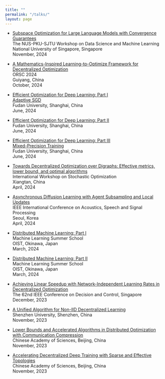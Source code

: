 ```yaml
---
title: ""
permalink: "/talks/"
layout: page
---
```


- [Subspace Optimization for Large Language Models with Convergence Guarantees](https://github.com/kunyuan827/kunyuan827.github.io/raw/master/resources/talk/GoLore_NUS.pdf) <br>
  The NUS-PKU-SJTU Workshop on  Data Science and Machine Learning  <br>
  National University of Singapore, Singapore <br>
  November, 2024 <br>

- [A Mathematics-Inspired Learning-to-Optimize Framework for Decentralized Optimization](https://github.com/kunyuan827/kunyuan827.github.io/raw/master/resources/talk/MiLoDo_Guiyang.pdf) <br>
  ORSC 2024  <br>
  Guiyang, China <br>
  October, 2024 <br>

- [Efficient Optimization for Deep Learning: Part I](https://github.com/kunyuan827/kunyuan827.github.io/raw/master/resources/talk/Opt4DL-PartI[Fudan].pdf) <br>
[Adaptive SGD](https://github.com/kunyuan827/kunyuan827.github.io/raw/master/resources/talk/Adaptive_SGD_Fudan.pdf) <br>
  Fudan University, Shanghai, China  <br> 
  June, 2024 <br>

- [Efficient Optimization for Deep Learning: Part II](https://github.com/kunyuan827/kunyuan827.github.io/raw/master/resources/talk/Opt4DL-PartII[Fudan].pdf) <br>
  Fudan University, Shanghai, China  <br> 
  June, 2024 <br>

- [Efficient Optimization for Deep Learning: Part III](https://github.com/kunyuan827/kunyuan827.github.io/raw/master/resources/talk/Opt4DL-PartIII[Fudan].pdf) <br>
[Mixed-Precision Training](https://github.com/kunyuan827/kunyuan827.github.io/raw/master/resources/talk/Mixed_precision_Fudan.pdf) <br>
  Fudan University, Shanghai, China  <br> 
  June, 2024 <br>

<!-- - [Towards Decentralized Optimization over Digraphs: Effective metrics, lower bound, and optimal algorithms](https://github.com/kunyuan827/kunyuan827.github.io/raw/master/resources/talk/DecentOPT_over_digraphs[Xiangtan].pdf) <br>
  The Chinese University of Hong Kong (CUHK), Online talk  <br> 
  June, 2024 <br> -->

- [Towards Decentralized Optimization over Digraphs: Effective metrics, lower bound, and optimal algorithms](https://github.com/kunyuan827/kunyuan827.github.io/raw/master/resources/talk/DecentOPT_over_digraphs[Xiangtan].pdf) <br>
  International Workshop on Stochastic Optimization <br>
  Xiangtan, China  <br> 
  April, 2024 <br>

<!-- - [Towards Decentralized Optimization over Digraphs: Effective metrics, lower bound, and optimal algorithms](https://github.com/kunyuan827/kunyuan827.github.io/raw/master/resources/talk/DecentOPT_over_digraphs[Jilin].pdf) <br>
  Seminar on Advancements in Optimization <br>
  Jilin, China  <br> 
  April, 2024 <br> -->

- [Asynchronous Diffusion Learning with Agent Subsampling and Local Updates](https://github.com/kunyuan827/kunyuan827.github.io/raw/master/resources/talk/ICASSP2024.pdf) <br>
  IEEE International Conference on Acoustics, Speech and Signal Processing <br>
  Seoul, Korea  <br> 
  April, 2024 <br>

- [Distributed Machine Learning: Part I](https://github.com/kunyuan827/kunyuan827.github.io/raw/master/resources/talk/DistributedML-PartI[Okinawa].pdf) <br>
  Machine Learning Summer School <br>
  OIST, Okinawa, Japan  <br> 
  March, 2024 <br>

- [Distributed Machine Learning: Part II](https://github.com/kunyuan827/kunyuan827.github.io/raw/master/resources/talk/DistributedML-Part2[Okinawa].pdf) <br>
  Machine Learning Summer School <br>
  OIST, Okinawa, Japan  <br> 
  March, 2024 <br>

<!--  - [Towards Decentralized Optimization over Digraphs: Effective metrics, lower bound, and optimal algorithms](https://github.com/kunyuan827/kunyuan827.github.io/raw/master/resources/talk/column_digraphs.pdf) <br>
  Sun Yat-sen University, Guangzhou, China  <br> 
  December, 2023 <br> -->

- [Achieving Linear Speedup with Network-Independent Learning Rates in Decentralized Optimization](https://github.com/kunyuan827/kunyuan827.github.io/raw/master/resources/talk/Network_independent_learning_rate[CDC2023].pdf) <br>
  The 62nd IEEE Conference on Decision and Control, Singapore  <br> 
  December, 2023 <br>

- [A Unified Algorithm for Non-IID Decentralized Learning](https://github.com/kunyuan827/kunyuan827.github.io/raw/master/resources/talk/Unified_Decentralized_Learning[Shenzhen].pdf) <br>
  Shenzhen University, Shenzhen, China  <br> 
  November, 2023 <br>


- [Lower Bounds and Accelerated Algorithms in Distributed Optimization with Communication Compression](https://github.com/kunyuan827/kunyuan827.github.io/raw/master/resources/talk/OptimalCompression[CAS].pdf) <br>
  Chinese Academy of Sciences, Beijing, China  <br> 
  November, 2023 <br>

- [Accelerating Decentralized Deep Training with Sparse and Effective Topologies](https://github.com/kunyuan827/kunyuan827.github.io/raw/master/resources/talk/Topologies_for_decentralized_deep_learning[CAS].pdf) <br>
  Chinese Academy of Sciences, Beijing, China  <br> 
  November, 2023 <br>
